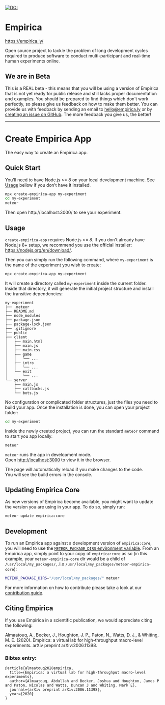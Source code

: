 [![DOI](https://zenodo.org/badge/DOI/10.5281/zenodo.1488413.svg)](https://doi.org/10.5281/zenodo.1488413)

# Empirica

https://empirica.ly/

Open source project to tackle the problem of long development cycles required to
produce software to conduct multi-participant and real-time human experiments
online.

## We are in Beta

This is a REAL beta - this means that you will be using a version of Empirica
that is not yet ready for public release and still lacks proper documentation
and examples. You should be prepared to find things which don't work perfectly,
so please give us feedback on how to make them better. You can provide us with
feedback by sending an email to hello@empirica.ly or by
[creating an issue on GitHub](https://github.com/empiricaly/create-empirica-app/issues).
The more feedback you give us, the better!

---

# Create Empirica App

The easy way to create an Empirica app.

## Quick Start

You’ll need to have Node.js >= 8 on your local development machine. See
[Usage](#usage) bellow if you don't have it installed.

```sh
npx create-empirica-app my-experiment
cd my-experiment
meteor
```

Then open http://localhost:3000/ to see your experiment.

## Usage

`create-empirica-app` requires Node.js >= 8. If you don't already have Node.js
8+ setup, we recommend you use the official installer:
https://nodejs.org/en/download/.

Then you can simply run the following command, where `my-experiment` is the name
of the experiment you wish to create:

```sh
npx create-empirica-app my-experiment
```

It will create a directory called `my-experiment` inside the current folder.<br>
Inside that directory, it will generate the initial project structure and
install the transitive dependencies:

```
my-experiment
├── .meteor
├── README.md
├── node_modules
├── package.json
├── package-lock.json
├── .gitignore
├── public
├── client
│   ├── main.html
│   ├── main.js
│   ├── main.css
│   ├── game
│   │   └── ...
│   ├── intro
│   │   └── ...
│   └── exit
│       └── ...
└── server
    ├── main.js
    ├── callbacks.js
    └── bots.js
```

No configuration or complicated folder structures, just the files you need to
build your app. Once the installation is done, you can open your project folder:

```sh
cd my-experiment
```

Inside the newly created project, you can run the standard `meteor` command to
start you app locally:

```sh
meteor
```

`meteor` runs the app in development mode.<br> Open
[http://localhost:3000](http://localhost:3000) to view it in the browser.

The page will automatically reload if you make changes to the code.<br> You will
see the build errors in the console.

## Updating Empirica Core

As new versions of Empirica become available, you might want to update the
version you are using in your app. To do so, simply run:

```sh
meteor update empirica:core
```

## Development

To run an Empirica app against a development version of `empirica:core`, you
will need to use the
[`METEOR_PACKAGE_DIRS` environment variable](https://docs.meteor.com/environment-variables.html#METEOR-PACKAGE-DIRS).
From an Empirica app, simply point to your copy of `empirica:core` as so (in
this example, your `meteor-empirica-core` dir would be a child of
`/usr/local/my_packages/`, .i.e `/usr/local/my_packages/meteor-empirica-core`):

```sh
METEOR_PACKAGE_DIRS="/usr/local/my_packages/" meteor
```

For more information on how to contribute please take a look at our
[contribution guide](./.github/CONTRIBUTING.md).


## Citing Empirica
If you use Empirica in a scientific publication, we would appreciate citing the following:

Almaatouq, A., Becker, J., Houghton, J. P., Paton, N., Watts, D. J., & Whiting, M. E. (2020). Empirica: a virtual lab for high-throughput macro-level experiments. arXiv preprint arXiv:2006.11398.

### Bibtex entry:
```
@article{almaatouq2020empirica,
  title={Empirica: a virtual lab for high-throughput macro-level experiments},
  author={Almaatouq, Abdullah and Becker, Joshua and Houghton, James P and Paton, Nicolas and Watts, Duncan J and Whiting, Mark E},
  journal={arXiv preprint arXiv:2006.11398},
  year={2020}
}
```




